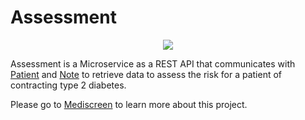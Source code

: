 # Assessment

<p align="center">
  <img src=https://user-images.githubusercontent.com/95872501/224155098-59ee106a-10cd-4189-a830-e957db28003c.png>
</p>

Assessment is a Microservice as a REST API that communicates with [Patient](https://github.com/HashTucE/Patient.git) and [Note](https://github.com/HashTucE/Note.git) to retrieve data to assess the risk for a patient of contracting type 2 diabetes.

Please go to [Mediscreen](https://github.com/HashTucE/Mediscreen.git) to learn more about this project.
